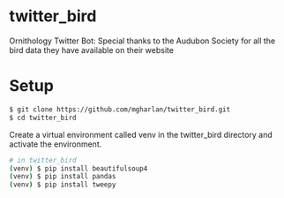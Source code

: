 # twitter_bird
Ornithology Twitter Bot:
Special thanks to the Audubon Society for all the bird data they have available on their website

# Setup 
```bash
$ git clone https://github.com/mgharlan/twitter_bird.git
$ cd twitter_bird
```

Create a virtual environment called venv in the twitter_bird directory and activate the environment.

```bash
# in twitter_bird
(venv) $ pip install beautifulsoup4
(venv) $ pip install pandas
(venv) $ pip install tweepy
```
